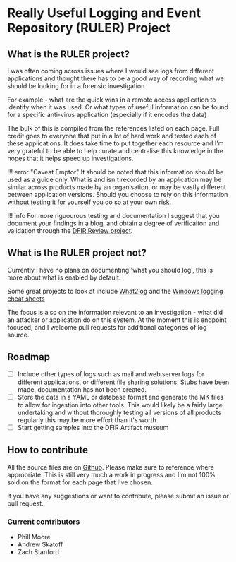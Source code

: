 # Really Useful Logging and Event Repository (RULER) Project

## What is the RULER project?

I was often coming across issues where I would see logs from different applications and thought there has to be a good way of recording what we should be looking for in a forensic investigation.

For example - what are the quick wins in a remote access application to identify when it was used.
Or what types of useful information can be found for a specific anti-virus application (especially if it encodes the data)

The bulk of this is compiled from the references listed on each page. Full credit goes to everyone that put in a lot of hard work and tested each of these applications. It does take time to put together each resource and I'm very grateful to be able to help curate and centralise this knowledge in the hopes that it helps speed up investigations.

!!! error "Caveat Emptor"
    It should be noted that this information should be used as a guide only. What is and isn't recorded by an application may be similar across products made by an organisation, or may be vastly different between application versions. Should you choose to rely on this information without testing it for yourself you do so at your own risk.

!!! info
    For more riguourous testing and documentation I suggest that you document your findings in a blog, and obtain a degree of verificaiton and validation through the [DFIR Review project](https://dfir.pubpub.org/).

## What is the RULER project not?

Currently I have no plans on documenting 'what you should log', this is more about what is enabled by default. 

Some great projects to look at include [What2log](https://what2log.com/) and the [Windows logging cheat sheets](https://www.malwarearchaeology.com/cheat-sheets/)

The focus is also on the information relevant to an investigation - what did an attacker or application do on this system. At the moment this is endpoint focused, and I welcome pull requests for additional categories of log source.

## Roadmap

- [ ] Include other types of logs such as mail and web server logs for different applications, or different file sharing solutions. Stubs have been made, documentation has not been created.
- [ ] Store the data in a YAML or database format and generate the MK files to allow for ingestion into other tools. This would likely be a fairly large undertaking and without thoroughly testing all versions of all products regularly this may be more effort than it's worth.
- [ ] Start getting samples into the DFIR Artifact museum

## How to contribute

All the source files are on [Github](https://github.com/Ruler-Project/ruler-project). Please make sure to reference where appropriate.
This is still very much a work in progress and I'm not 100% sold on the format for each page that I've chosen.

If you have any suggestions or want to contribute, please submit an issue or pull request.

### Current contributors

* Phill Moore
* Andrew Skatoff
* Zach Stanford